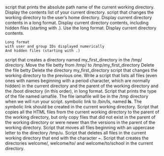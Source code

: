 script that prints the absolute path name of the current working directory.
Display the contents list of your current directory.
script that changes the working directory to the user’s home directory.
Display current directory contents in a long format.
Display current directory contents, including hidden files (starting with .). Use the long format.
Display current directory contents.
	
    Long format
    with user and group IDs displayed numerically
    And hidden files (starting with .)

script that creates a directory named my_first_directory in the /tmp/ directory.
Move the file betty from /tmp/ to /tmp/my_first_directory
Delete the file betty 
Delete the directory my_first_directory 
script that changes the working directory to the previous one.
Write a script that lists all files (even ones with names beginning with a period character, which are normally hidden) in the current directory and the parent of the working directory and the /boot directory (in this order), in long format.
Script that prints the type of the file named iamafile. The file iamafile will be in the /tmp directory when we will run your script.
 symbolic link to /bin/ls, named __ls__. The symbolic link should be created in the current working directory.
Script that copies all the HTML files from the current working directory to the parent of the working directory, but only copy files that did not exist in the parent of the working directory or were newer than the versions in the parent of the working directory.
Script that moves all files beginning with an uppercase letter to the directory /tmp/u.
Script that deletes all files in the current working directory that end with the character ~.
Script that creates the directories welcome/, welcome/to/ and welcome/to/school in the current directory.

